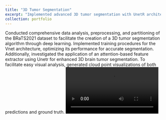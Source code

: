 ```yaml
---
title: "3D Tumor Segmentation"
excerpt: "Implemented advanced 3D tumor segmentation with UnetR architecture, leveraging a fusion of ViT and Unet for enhanced tumor class localization. Visualized and rendered the algorithm's predictions in three dimensions for comprehensive analysis.<br/><img src='/images/3d_tumor_segmentation.png'>"
collection: portfolio
---
```


Conducted comprehensive data analysis, preprocessing, and partitioning of the BRaTS2021 dataset to facilitate the creation of a 3D tumor segmentation algorithm through deep learning. Implemented training procedures for the Vnet architecture, optimizing its performance for accurate segmentation. Additionally, investigated the application of an attention-based feature extractor using Unetr for enhanced 3D brain tumor segmentation. To facilitate easy visual analysis, generated cloud point visualizations of both predictions and ground truth.
![Model Predictions of the Tumor sub-regions](https://github.com/devadharshini97/3D_Brain_Tumor_Segmentation/blob/main/Visualization/Predicted_label_visualization.mp4)


